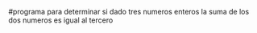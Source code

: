 #programa para determinar si dado tres numeros enteros la suma de los dos numeros es igual al tercero 